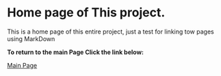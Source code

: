 # Home page of This project.

This is a home page of this entire project, just a test for linking tow pages using MarkDown

**To return to the main Page Click the link below:**

[Main Page](https://sayefdeen.github.io/reading-notes/README)
